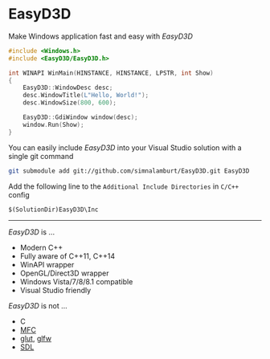 EasyD3D
========

Make Windows application fast and easy with *EasyD3D*

```cpp
#include <Windows.h>
#include <EasyD3D/EasyD3D.h>

int WINAPI WinMain(HINSTANCE, HINSTANCE, LPSTR, int Show)
{
    EasyD3D::WindowDesc desc;
    desc.WindowTitle(L"Hello, World!");
    desc.WindowSize(800, 600);

    EasyD3D::GdiWindow window(desc);
    window.Run(Show);
}
```

You can easily include *EasyD3D* into your Visual Studio solution with a single git command

```bash
git submodule add git://github.com/simnalamburt/EasyD3D.git EasyD3D
```

Add the following line to the `Additional Include Directories` in `C/C++` config

```
$(SolutionDir)EasyD3D\Inc
```

--------

*EasyD3D* is ...

* Modern C++
* Fully aware of C++11, C++14
* WinAPI wrapper
* OpenGL/Direct3D wrapper
* Windows Vista/7/8/8.1 compatible
* Visual Studio friendly

*EasyD3D* is not ...

* C
* [MFC](http://msdn.microsoft.com/en-us/library/d06h2x6e.aspx)
* [glut](/dcnieho/FreeGLUT), [glfw](/glfw/glfw)
* [SDL](https://www.libsdl.org)

